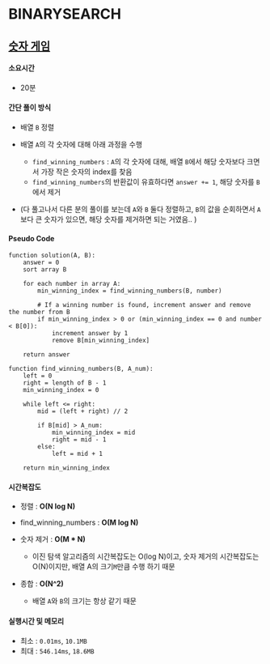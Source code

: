 # BINARYSEARCH
## [숫자 게임](https://school.programmers.co.kr/learn/courses/30/lessons/12987)

#### 소요시간
- 20분

#### 간단 풀이 방식
- 배열 `B` 정렬
- 배열 `A`의 각 숫자에 대해 아래 과정을 수행
  - `find_winning_numbers` : `A`의 각 숫자에 대해, 배열 `B`에서 해당 숫자보다 크면서 가장 작은 숫자의 index를 찾음
  - `find_winning_numbers`의 반환값이 유효하다면 `answer += 1`, 해당 숫자를 `B`에서 제거
 
- (다 풀고나서 다른 분의 풀이를 보는데 `A`와 `B` 둘다 정렬하고, `B`의 값을 순회하면서 `A`보다 큰 숫자가 있으면, 해당 숫자를 제거하면 되는 거였음.. )
#### Pseudo Code
```
function solution(A, B):
    answer = 0
    sort array B

    for each number in array A:
        min_winning_index = find_winning_numbers(B, number)
        
        # If a winning number is found, increment answer and remove the number from B
        if min_winning_index > 0 or (min_winning_index == 0 and number < B[0]):
            increment answer by 1
            remove B[min_winning_index]

    return answer

function find_winning_numbers(B, A_num):
    left = 0
    right = length of B - 1
    min_winning_index = 0

    while left <= right:
        mid = (left + right) // 2

        if B[mid] > A_num:
            min_winning_index = mid
            right = mid - 1
        else:
            left = mid + 1

    return min_winning_index

```

#### 시간복잡도
- 정렬 : __O(N log N)__
- find_winning_numbers : __O(M log N)__
- 숫자 제거 : __O(M * N)__  
  * 이진 탐색 알고리즘의 시간복잡도는 O(log N)이고, 숫자 제거의 시간복잡도는 O(N)이지만, 배열 A의 크기`M`만큼 수행 하기 때문

- 종합 : __O(N^2)__
  * 배열 `A`와 `B`의 크기는 항상 같기 때문
  
#### 실행시간 및 메모리
- 최소 : `0.01ms`, `10.1MB`
- 최대 : `546.14ms`, `18.6MB`